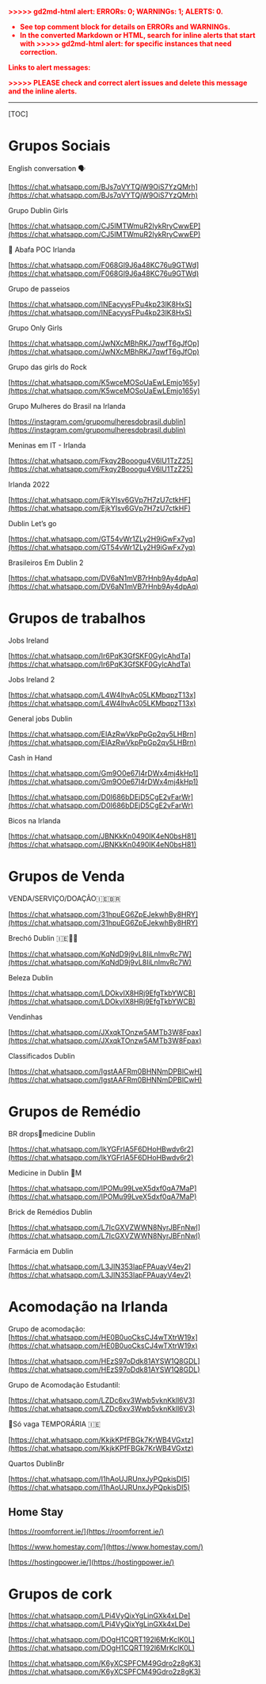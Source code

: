 <!-----



Conversion time: 0.695 seconds.


Using this Markdown file:

1. Paste this output into your source file.
2. See the notes and action items below regarding this conversion run.
3. Check the rendered output (headings, lists, code blocks, tables) for proper
   formatting and use a linkchecker before you publish this page.

Conversion notes:

* Docs to Markdown version 1.0β35
* Wed Apr 10 2024 05:58:16 GMT-0700 (PDT)
* Source doc: Grupos de Whatsapp

WARNING:
You have 7 H1 headings. You may want to use the "H1 -> H2" option to demote all headings by one level.

----->


<p style="color: red; font-weight: bold">>>>>>  gd2md-html alert:  ERRORs: 0; WARNINGs: 1; ALERTS: 0.</p>
<ul style="color: red; font-weight: bold"><li>See top comment block for details on ERRORs and WARNINGs. <li>In the converted Markdown or HTML, search for inline alerts that start with >>>>>  gd2md-html alert:  for specific instances that need correction.</ul>

<p style="color: red; font-weight: bold">Links to alert messages:</p>
<p style="color: red; font-weight: bold">>>>>> PLEASE check and correct alert issues and delete this message and the inline alerts.<hr></p>



[TOC]



# 


# Grupos Sociais

English conversation 🗣

[https://chat.whatsapp.com/BJs7qVYTQjW9OiS7YzQMrh](https://chat.whatsapp.com/BJs7qVYTQjW9OiS7YzQMrh)

Grupo Dublin Girls

[https://chat.whatsapp.com/CJ5IMTWmuR2IykRryCwwEP](https://chat.whatsapp.com/CJ5IMTWmuR2IykRryCwwEP)

🎠 Abafa POC Irlanda

[https://chat.whatsapp.com/F068Gl9J6a48KC76u9GTWd](https://chat.whatsapp.com/F068Gl9J6a48KC76u9GTWd)

Grupo de passeios

[https://chat.whatsapp.com/INEacyysFPu4kp23lK8HxS](https://chat.whatsapp.com/INEacyysFPu4kp23lK8HxS)

Grupo Only Girls

[https://chat.whatsapp.com/JwNXcMBhRKJ7qwfT6gJfOp](https://chat.whatsapp.com/JwNXcMBhRKJ7qwfT6gJfOp)

Grupo das girls do Rock

[https://chat.whatsapp.com/K5wceMOSoUaEwLEmjo165y](https://chat.whatsapp.com/K5wceMOSoUaEwLEmjo165y)

Grupo Mulheres do Brasil na Irlanda

[https://instagram.com/grupomulheresdobrasil.dublin](https://instagram.com/grupomulheresdobrasil.dublin)

Meninas em IT - Irlanda

[https://chat.whatsapp.com/Fkqy2Booogu4V6lU1TzZ25](https://chat.whatsapp.com/Fkqy2Booogu4V6lU1TzZ25)

Irlanda 2022

[https://chat.whatsapp.com/EjkYIsv6GVp7H7zU7ctkHF](https://chat.whatsapp.com/EjkYIsv6GVp7H7zU7ctkHF)

Dublin Let’s go

[https://chat.whatsapp.com/GT54vWr1ZLy2H9iGwFx7yq](https://chat.whatsapp.com/GT54vWr1ZLy2H9iGwFx7yq)

Brasileiros Em Dublin 2

[https://chat.whatsapp.com/DV6aN1mVB7rHnb9Ay4dpAq](https://chat.whatsapp.com/DV6aN1mVB7rHnb9Ay4dpAq)


# Grupos de trabalhos

Jobs Ireland

[https://chat.whatsapp.com/Ir6PqK3GfSKF0GylcAhdTa](https://chat.whatsapp.com/Ir6PqK3GfSKF0GylcAhdTa)

Jobs Ireland 2

[https://chat.whatsapp.com/L4W4lhvAc05LKMbqpzT13x](https://chat.whatsapp.com/L4W4lhvAc05LKMbqpzT13x)

General jobs Dublin

[https://chat.whatsapp.com/EIAzRwVkpPpGp2qv5LHBrn](https://chat.whatsapp.com/EIAzRwVkpPpGp2qv5LHBrn)

Cash in Hand

[https://chat.whatsapp.com/Gm9O0e67I4rDWx4mj4kHp1](https://chat.whatsapp.com/Gm9O0e67I4rDWx4mj4kHp1)

[https://chat.whatsapp.com/D0I686bDEjD5CgE2vFarWr](https://chat.whatsapp.com/D0I686bDEjD5CgE2vFarWr)

Bicos na Irlanda

[https://chat.whatsapp.com/JBNKkKn0490IK4eN0bsH81](https://chat.whatsapp.com/JBNKkKn0490IK4eN0bsH81)


# Grupos de Venda

VENDA/SERVIÇO/DOAÇÃO🇮🇪🇧🇷

[https://chat.whatsapp.com/31hpuEG6ZpEJekwhBy8HRY](https://chat.whatsapp.com/31hpuEG6ZpEJekwhBy8HRY)

Brechó Dublin 🇮🇪👗👠

[https://chat.whatsapp.com/KqNdD9j9vL8IiLnImvRc7W](https://chat.whatsapp.com/KqNdD9j9vL8IiLnImvRc7W)

Beleza Dublin

[https://chat.whatsapp.com/LDOkvIX8HRj9EfgTkbYWCB](https://chat.whatsapp.com/LDOkvIX8HRj9EfgTkbYWCB)

Vendinhas

[https://chat.whatsapp.com/JXxqkTOnzw5AMTb3W8Fpax](https://chat.whatsapp.com/JXxqkTOnzw5AMTb3W8Fpax)

Classificados Dublin

[https://chat.whatsapp.com/IgstAAFRm0BHNNmDPBlCwH](https://chat.whatsapp.com/IgstAAFRm0BHNNmDPBlCwH)


# Grupos de Remédio

BR drops💊medicine Dublin

[https://chat.whatsapp.com/IkYGFrIA5F6DHoHBwdv6r2](https://chat.whatsapp.com/IkYGFrIA5F6DHoHBwdv6r2)

Medicine in Dublin 💊M

[https://chat.whatsapp.com/IPOMu99LveX5dxf0qA7MaP](https://chat.whatsapp.com/IPOMu99LveX5dxf0qA7MaP)

Brick de Remédios Dublin

[https://chat.whatsapp.com/L7IcGXVZWWN8NyrJBFnNwI](https://chat.whatsapp.com/L7IcGXVZWWN8NyrJBFnNwI)

Farmácia em Dublin

[https://chat.whatsapp.com/L3JIN353lapFPAuayV4ev2](https://chat.whatsapp.com/L3JIN353lapFPAuayV4ev2)


# Acomodação na Irlanda

Grupo de acomodação: [https://chat.whatsapp.com/HE0B0uoCksCJ4wTXtrW19x](https://chat.whatsapp.com/HE0B0uoCksCJ4wTXtrW19x)

[https://chat.whatsapp.com/HEzS97oDdk81AYSW1Q8GDL](https://chat.whatsapp.com/HEzS97oDdk81AYSW1Q8GDL)

Grupo de Acomodação Estudantil:

[https://chat.whatsapp.com/LZDc6xv3Wwb5vknKkll6V3](https://chat.whatsapp.com/LZDc6xv3Wwb5vknKkll6V3)

🏡Só vaga TEMPORÁRIA 🇮🇪

[https://chat.whatsapp.com/KkjkKPfFBGk7KrWB4VGxtz](https://chat.whatsapp.com/KkjkKPfFBGk7KrWB4VGxtz)

Quartos DublinBr

[https://chat.whatsapp.com/I1hAoUJRUnxJyPQpkisDI5](https://chat.whatsapp.com/I1hAoUJRUnxJyPQpkisDI5)


## Home Stay

[https://roomforrent.ie/](https://roomforrent.ie/)

[https://www.homestay.com/](https://www.homestay.com/)

[https://hostingpower.ie/](https://hostingpower.ie/)


# Grupos de cork

[https://chat.whatsapp.com/LPi4VyQixYgLinGXk4xLDe](https://chat.whatsapp.com/LPi4VyQixYgLinGXk4xLDe)

[https://chat.whatsapp.com/DOgH1CQRT192l6MrKclK0L](https://chat.whatsapp.com/DOgH1CQRT192l6MrKclK0L)

[https://chat.whatsapp.com/K6yXCSPFCM49Gdro2z8gK3](https://chat.whatsapp.com/K6yXCSPFCM49Gdro2z8gK3)
